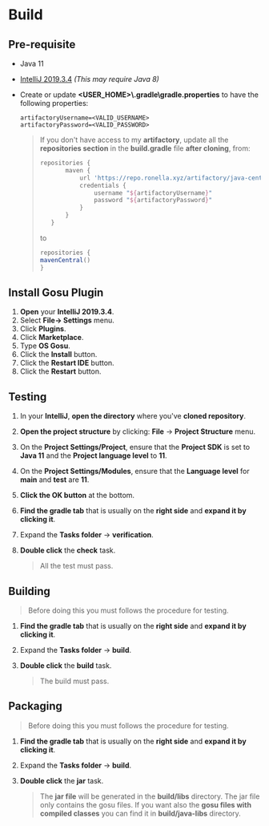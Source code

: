 # Build

## Pre-requisite

* Java 11

* [IntelliJ 2019.3.4](https://download.jetbrains.com/idea/ideaIC-2019.3.4.exe) *(This may require Java 8)*

* Create or update **<USER_HOME>\\.gradle\\gradle.properties** to have the following properties:

    ```properties
    artifactoryUsername=<VALID_USERNAME>
    artifactoryPassword=<VALID_PASSWORD>
    ```
    > If you don't have access to my **artifactory**, update all the **repositories section** in the **build.gradle** file **after cloning**, from:
    >
    > ```groovy
    > repositories {
    >        maven {
    >            url 'https://repo.ronella.xyz/artifactory/java-central'
    >            credentials {
    >                username "${artifactoryUsername}"
    >                password "${artifactoryPassword}"
    >            }
    >        }
    >    }
    >    ```
    >    
    >    to
    >    
    >    ```groovy
    >    repositories {
    >  	mavenCentral()
    > }
    >```

## Install Gosu Plugin

1. **Open** your **IntelliJ 2019.3.4**.
2. Select **File-> Settings** menu.
3. Click **Plugins**.
4. Click **Marketplace**.
5. Type **OS Gosu**.
6. Click the **Install** button.
7. Click the **Restart IDE** button.
8. Click the **Restart** button.

## Testing

1. In your **IntelliJ**, **open the directory** where you've **cloned repository**.

2. **Open the project structure** by clicking: **File** -> **Project Structure** menu.

3. On the **Project Settings/Project**, ensure that the **Project SDK** is set to **Java 11** and the **Project language level** to **11**.

4. On the **Project Settings/Modules**, ensure that the **Language level** for **main** and **test** are **11**.

5. **Click the OK button** at the bottom.

6. **Find the gradle tab** that is usually on the **right side** and **expand it by clicking it**.

7. Expand the **Tasks folder** -> **verification**.

8. **Double click** the **check** task.

   > All the test must pass.

## Building

> Before doing this you must follows the procedure for testing.
>

1. **Find the gradle tab** that is usually on the **right side** and **expand it by clicking it**.

2. Expand the **Tasks folder** -> **build**.

3. **Double click** the **build** task.

   > The build must pass.

## Packaging

> Before doing this you must follows the procedure for testing.

1. **Find the gradle tab** that is usually on the **right side** and **expand it by clicking it**.

2. Expand the **Tasks folder** -> **build**.

3. **Double click** the **jar** task.

   > The **jar file** will be generated in the **build/libs** directory. The jar file only contains the gosu files. If you want also the **gosu files with compiled classes** you can find it in **build/java-libs** directory.